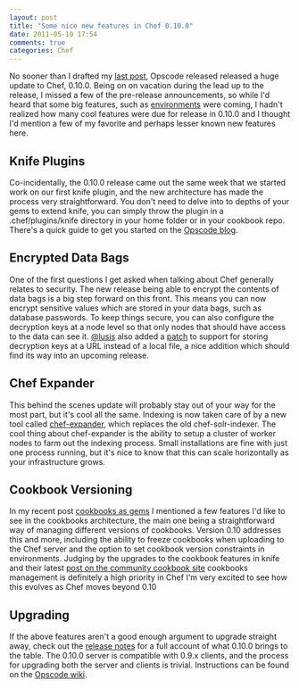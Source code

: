 ```yaml
---
layout: post
title: "Some nice new features in Chef 0.10.0"
date: 2011-05-10 17:54
comments: true
categories: Chef
---
```


No sooner than I drafted my [last post](http://crankstations.com/cookbooks-as-gems), Opscode released released a huge update to Chef, 0.10.0. Being on on vacation during the lead up to the release, I missed a few of the pre-release announcements, so while I'd heard that some big features, such as [environments](http://www.opscode.com/blog/2011/04/21/chef-0-10-preview-environments/) were coming, I hadn't realized how many cool features were due for release in 0.10.0 and I thought I'd mention a few of my favorite and perhaps lesser known new features here. 

## Knife Plugins 

Co-incidentally, the 0.10.0 release came out the same week that we started work on our first knife plugin, and the new architecture has made the process very straightforward. You don't need to delve into to depths of your gems to extend knife, you can simply throw the plugin in a .chef/plugins/knife directory in your home folder or in your cookbook repo. There's a quick guide to get you started on the [Opscode blog](http://www.opscode.com/blog/2011/04/22/chef-0-10-preview-knife-plugins-and-ui/). 

## Encrypted Data Bags

One of the first questions I get asked when talking about Chef generally relates to security. The new release being able to encrypt the contents of data bags is a big step forward on this front. This means you can now encrypt sensitive values which are stored in your data bags, such as database passwords. To keep things secure, you can also configure the decryption keys at a node level so that only nodes that should have access to the data can see it. [@lusis](http://twitter.com/lusis) also added a [patch](https://github.com/opscode/chef/pull/77) to support for storing decryption keys at a URL instead of a local file, a nice addition which should find its way into an upcoming release. 

## Chef Expander

This behind the scenes update will probably stay out of your way for the most part, but it's cool all the same. Indexing is now taken care of by a new tool called [chef-expander](http://wiki.opscode.com/display/chef/Chef+Indexer#ChefIndexer-ChefExpander), which replaces the old chef-solr-indexer. The cool thing about chef-expander is the ability to setup a cluster of worker nodes to farm out the indexing process. Small installations are fine with just one process running, but it's nice to know that this can scale horizontally as your infrastructure grows. 

## Cookbook Versioning

In my recent post [cookbooks as gems](http://crankstations.com/cookbooks-as-gems) I mentioned a few features I'd like to see in the cookbooks architecture, the main one being a straightforward way of managing different versions of cookbooks. Version 0.10 addresses this and more, including the ability to freeze cookbooks when uploading to the Chef server and the option to set cookbook version constraints in environments. Judging by the upgrades to the cookbook features in knife and their latest [post on the community cookbook site](http://www.opscode.com/blog/2011/05/05/future-of-opscode-cookbooks/) cookbooks management is definitely a high priority in Chef I'm very excited to see how this evolves as Chef moves beyond 0.10 

## Upgrading

If the above features aren't a good enough argument to upgrade straight away, check out the [release notes](http://www.opscode.com/blog/2011/05/02/chef-0-10-0-released/) for a full account of what 0.10.0 brings to the table. The 0.10.0 server is compatible with 0.9.x clients, and the process for upgrading both the server and clients is trivial. Instructions can be found on the [Opscode wiki](http://wiki.opscode.com/display/chef/Upgrading+Chef+0.9.x+to+Chef+0.10.x).
